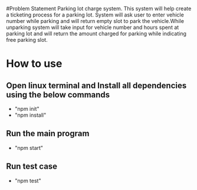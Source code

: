#Problem Statement
Parking lot charge system.
This system will help create a ticketing process for a parking lot. System will ask user to enter vehicle number while parking and will return empty slot to park the vehicle.While unparking system will take input for vehicle number and hours spent at parking lot and will return the amount charged for parking while indicating free parking slot.

# How to use
## Open linux terminal and Install all dependencies using the below commands

- "npm init"
- "npm install"

## Run the main program
-  "npm start"

## Run test case
- "npm test"

